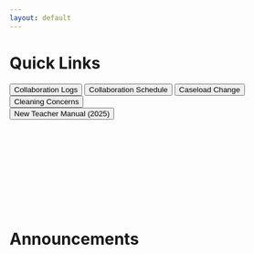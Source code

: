 ```yaml
---
layout: default
---
```


# Quick Links
<a href="../Collaboration.html"><button class="button button2">Collaboration Logs</button></a>
<a href="https://elimcs-my.sharepoint.com/:x:/g/personal/irene_yuska_elimcs_org/EZvE-3LnRg1Jlnd5FNf_VdABxVtqAGe1m50UvWk3LKuQjQ?e=ydnnjR"><button class="button button2">Collaboration Schedule</button></a>
<a href="https://www.cognitoforms.com/ElimChristianServices/TherapistCaseloadChangeRequest"><button class="button button2">Caseload Change</button></a>
<a href="https://forms.office.com/Pages/ResponsePage.aspx?id=pwtS_qu5xEqOmRJpkXTY4EsU3PasdtRKs8zSpzwhtANUQlY3UDJKVDNQUUhTRjc0N0tOOTJVNVE5Si4u"><button class="button button2">Cleaning Concerns</button></a>\
<a href="files\NewTeacherManual(2025).pdf"><button class="button button2">New Teacher Manual (2025)</button></a>
<br><br><br><br><br><br><br><br><br><br>

# Announcements




